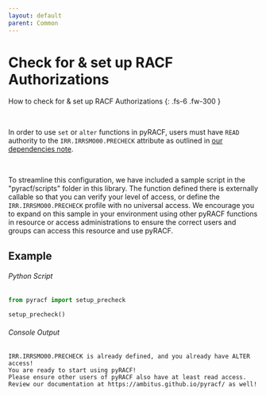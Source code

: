 ```yaml
---
layout: default
parent: Common
---
```


# Check for & set up RACF Authorizations

How to check for & set up RACF Authorizations
{: .fs-6 .fw-300 }

&nbsp;

In order to use `set` or `alter` functions in pyRACF, users must have `READ` authority to the `IRR.IRRSMO00.PRECHECK` attribute as outlined in [our dependencies note](../../index).

&nbsp;

To streamline this configuration, we have included a sample script in the "pyracf/scripts" folder in this library. The function defined there is externally callable so that you can verify your level of access, or define the `IRR.IRRSMO00.PRECHECK` profile with no universal access. We encourage you to expand on this sample in your environment using other pyRACF functions in resource or access administrations to ensure the correct users and groups can access this resource and use pyRACF.

## Example

###### Python Script
```python
from pyracf import setup_precheck

setup_precheck()
```

###### Console Output
```
IRR.IRRSMO00.PRECHECK is already defined, and you already have ALTER access!
You are ready to start using pyRACF!
Please ensure other users of pyRACF also have at least read access.
Review our documentation at https://ambitus.github.io/pyracf/ as well!
```